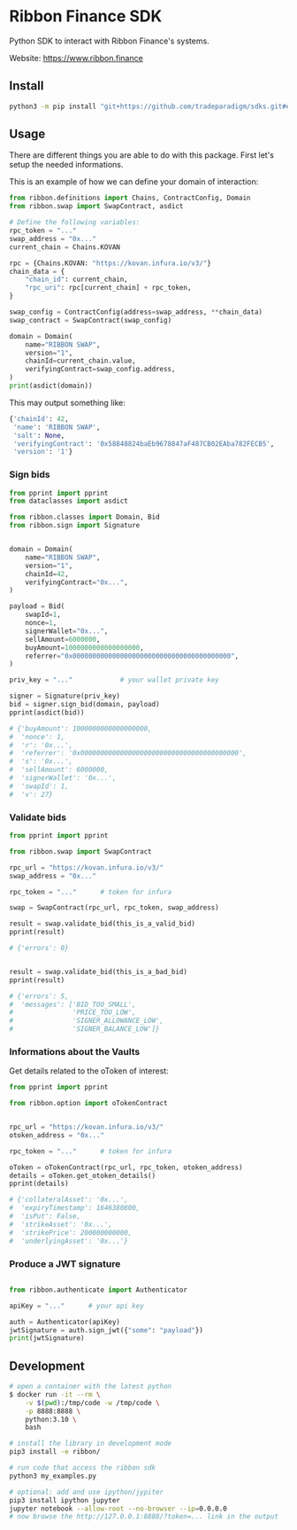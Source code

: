 # Ribbon Finance SDK

Python SDK to interact with Ribbon Finance's systems.

Website: https://www.ribbon.finance

## Install

```bash
python3 -m pip install "git+https://github.com/tradeparadigm/sdks.git#egg=ribbon&subdirectory=ribbon"
```

## Usage

There are different things you are able to do with this package.
First let's setup the needed informations.

This is an example of how we can define your domain of interaction:
```python
from ribbon.definitions import Chains, ContractConfig, Domain
from ribbon.swap import SwapContract, asdict

# Define the following variables:
rpc_token = "..."
swap_address = "0x..."
current_chain = Chains.KOVAN

rpc = {Chains.KOVAN: "https://kovan.infura.io/v3/"}
chain_data = {
    "chain_id": current_chain,
    "rpc_uri": rpc[current_chain] + rpc_token,
}

swap_config = ContractConfig(address=swap_address, **chain_data)
swap_contract = SwapContract(swap_config)

domain = Domain(
    name="RIBBON SWAP",
    version="1",
    chainId=current_chain.value,
    verifyingContract=swap_config.address,
)
print(asdict(domain))
```

This may output something like:
```python
{'chainId': 42,
 'name': 'RIBBON SWAP',
 'salt': None,
 'verifyingContract': '0x58848824baEb9678847aF487CB02EAba782FECB5',
 'version': '1'}
```

### Sign bids

```python
from pprint import pprint
from dataclasses import asdict

from ribbon.classes import Domain, Bid
from ribbon.sign import Signature


domain = Domain(
    name="RIBBON SWAP",
    version="1",
    chainId=42,
    verifyingContract="0x...",
)

payload = Bid(
    swapId=1,
    nonce=1,
    signerWallet="0x...",
    sellAmount=6000000,
    buyAmount=1000000000000000000,
    referrer="0x0000000000000000000000000000000000000000",
)

priv_key = "..."            # your wallet private key

signer = Signature(priv_key)
bid = signer.sign_bid(domain, payload)
pprint(asdict(bid))

# {'buyAmount': 1000000000000000000,
#  'nonce': 1,
#  'r': '0x...',
#  'referrer': '0x0000000000000000000000000000000000000000',
#  's': '0x...',
#  'sellAmount': 6000000,
#  'signerWallet': '0x...',
#  'swapId': 1,
#  'v': 27}

```

### Validate bids

```python
from pprint import pprint

from ribbon.swap import SwapContract

rpc_url = "https://kovan.infura.io/v3/"
swap_address = "0x..."

rpc_token = "..."      # token for infura

swap = SwapContract(rpc_url, rpc_token, swap_address)

result = swap.validate_bid(this_is_a_valid_bid)
pprint(result)

# {'errors': 0}


result = swap.validate_bid(this_is_a_bad_bid)
pprint(result)

# {'errors': 5,
#  'messages': ['BID_TOO_SMALL',
#               'PRICE_TOO_LOW',
#               'SIGNER_ALLOWANCE_LOW',
#               'SIGNER_BALANCE_LOW']}

```

### Informations about the Vaults

Get details related to the oToken of interest:
```python
from pprint import pprint

from ribbon.option import oTokenContract


rpc_url = "https://kovan.infura.io/v3/"
otoken_address = "0x..."

rpc_token = "..."      # token for infura

oToken = oTokenContract(rpc_url, rpc_token, otoken_address)
details = oToken.get_otoken_details()
pprint(details)

# {'collateralAsset': '0x...',
#  'expiryTimestamp': 1646380800,
#  'isPut': False,
#  'strikeAsset': '0x...',
#  'strikePrice': 200000000000,
#  'underlyingAsset': '0x...'}

```

### Produce a JWT signature

```python

from ribbon.authenticate import Authenticator

apiKey = "..."      # your api key

auth = Authenticator(apiKey)
jwtSignature = auth.sign_jwt({"some": "payload"})
print(jwtSignature)
```

## Development

```bash
# open a container with the latest python
$ docker run -it --rm \
    -v $(pwd):/tmp/code -w /tmp/code \
    -p 8888:8888 \
    python:3.10 \
    bash

# install the library in development mode
pip3 install -e ribbon/

# run code that access the ribbon sdk
python3 my_examples.py

# optional: add and use ipython/jypiter
pip3 install ipython jupyter
jupyter notebook --allow-root --no-browser --ip=0.0.0.0
# now browse the http://127.0.0.1:8888/?token=... link in the output
```
